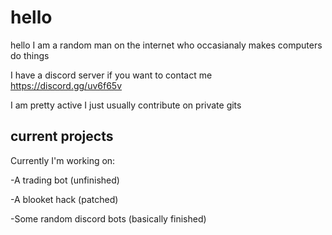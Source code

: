 # hello

hello I am a random man on the internet who occasianaly makes computers do things

I have a discord server if you want to contact me https://discord.gg/uv6f65v

I am pretty active I just usually contribute on private gits

## current projects

Currently I'm working on:

-A trading bot (unfinished)

-A blooket hack (patched)

-Some random discord bots (basically finished)

